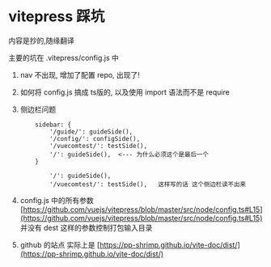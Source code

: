 # vitepress 踩坑

内容是抄的,随缘翻译

主要的坑在 .vitepress/config.js 中

1. nav 不出现, 增加了配置 repo, 出现了!

2. 如何将 config.js 搞成 ts版的, 以及使用 import 语法而不是 require

3. 侧边栏问题

    ```
        sidebar: {
            '/guide/': guideSide(),
            '/config/': configSide(),
            '/vuecomtest/': testSide(),
            '/': guideSide(),  <--- 为什么必须这个是最后一个
        }
    ```
    ```
            '/': guideSide(),  
            '/vuecomtest/': testSide(),   这样写的话 这个侧边栏读不出来
    ```

4. config.js 中的所有参数 [https://github.com/vuejs/vitepress/blob/master/src/node/config.ts#L15](https://github.com/vuejs/vitepress/blob/master/src/node/config.ts#L15)<br />
  并没有 dest 这样的参数控制打包输入目录

5. github 的站点 实际上是 [https://pp-shrimp.github.io/vite-doc/dist/](https://pp-shrimp.github.io/vite-doc/dist/)